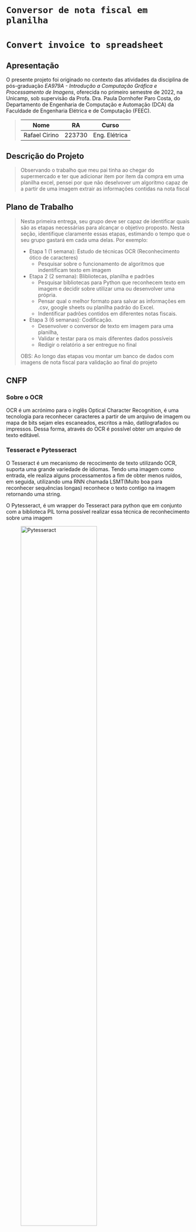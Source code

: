 # `Conversor de nota fiscal em planilha`
# `Convert invoice to spreadsheet`

## Apresentação

O presente projeto foi originado no contexto das atividades da disciplina de pós-graduação *EA979A - Introdução a Computação Gráfica e Processamento de Imagens*, 
oferecida no primeiro semestre de 2022, na Unicamp, sob supervisão da Profa. Dra. Paula Dornhofer Paro Costa, do Departamento de Engenharia de Computação e Automação (DCA) da Faculdade de Engenharia Elétrica e de Computação (FEEC).

> |Nome  | RA | Curso|
> |--|--|--|
> | Rafael Cirino  | 223730  | Eng. Elétrica|


## Descrição do Projeto
> Observando o trabalho que meu pai tinha ao chegar do supermercado e ter que adicionar item por item da compra em uma planilha excel, pensei por que não deselvover um algoritmo capaz de a partir de uma imagem extrair as informações contidas na nota fiscal


## Plano de Trabalho
> Nesta primeira entrega, seu grupo deve ser capaz de identificar quais são as etapas necessárias para alcançar o objetivo proposto.
> Nesta seção, identifique claramente essas etapas, estimando o tempo que o seu grupo gastará em cada uma delas.
> Por exemplo:
> * Etapa 1 (1 semana): Estudo de técnicas OCR (Reconhecimento ótico de caracteres)
>    - Pesquisar sobre o funcionamento de algoritmos que indentificam texto em imagem 
> * Etapa 2 (2 semana): Blibliotecas, planilha e padrões
>   - Pesquisar bibliotecas para Python que reconhecem texto em imagem e decidir sobre utilizar uma ou desenvolver uma própria. 
>   - Pensar qual o melhor formato para salvar as informações em .csv, google sheets ou planilha padrão do Excel.
>   - Indentificar padrões contidos em diferentes notas fiscais.
> * Etapa 3 (6 semanas): Codificação.
>   - Desenvolver o conversor de texto em imagem para uma planilha, 
>   - Validar e testar para os mais diferentes dados possíveis
>   - Redigir o relatório a ser entregue no final
> 
> OBS: Ao longo das etapas vou montar um banco de dados com imagens de nota fiscal para validação ao final do projeto

## CNFP
### Sobre o OCR
OCR é um acrónimo para o inglês Optical Character Recognition, é uma tecnologia para reconhecer caracteres a partir de um arquivo de imagem ou mapa de bits sejam eles escaneados, escritos a mão, datilografados ou impressos. Dessa forma, através do OCR é possível obter um arquivo de texto editável.

### Tesseract e Pytesseract
O Tesseract é um mecanismo de recocimento de texto utilizando OCR, suporta uma grande variedade de idiomas. Tendo uma imagem como entrada, ele realiza alguns processamentos a fim de obter menos ruídos, em seguida, utilizando uma RNN chamada LSMT(Muito boa para reconhecer sequências longas) reconhece o texto contigo na imagem retornando uma string.

O Pytesseract, é um wrapper do Tesseract para python que em conjunto com a biblioteca PIL torna possível realizar essa técnica de reconhecimento sobre uma imagem

<figure>
    <img src="Image/tesseract.png"
         alt="Pytesseract"
         height="70%"
         width="70%">
    <figcaption>Loki com o pytesseract</figcaption>
</figure>

### Requirements
> - Numpy - pip install numpy
> - Pillow - pip install pillow
> - OCR
>   - [Tesseract](https://github.com/tesseract-ocr/tessdoc) - v5.0.1
>   - Pytesseract - pip install pytesseract
> - QR code
>   - pip install pyzbar

### Filtros

#### Threshold
Esse filtro pode ser também chamado de 8 ou 80, é definido um valor limite e tudo que estiver abaixo dele é 0 e o que estiver acima é o valor máximo possível

#### Bilateral
Utilizado para remover ruído da imagem, este filtro guassiano busca preservar as bordas enquanto desfoca a região mais central da imagem considerando os pixels vizinhos.

#### sharpein
Este filtro de média, busca realçar as bordas, tornando as mais nitidas para a leitura do algoritmo.

#### Filtragem

A fim de tornar as letras e digitos mais nitidos para o ocr são utilizados 3 filtros diferentes: threshold, bilateralFilter e sharpein. Antes da utilização deles o tamanho da imagem é aumentada em 4 nas duas direções, com isso é possível garantir que os caracteres tenham aproximadamente pelo menos 10 pixels, tamanho necessário para reconhecimento ocr

#### Pior caso
<div class="box">
    <img src="Image/n_5.jpg"
    height="50%"
    width="50%"
    display="inline-block">
    <span>  Original </span>
</div>
<div class="box">
    <img src="Image/c_n_5.jpg_threshold.jpg"
    height="50%"
    width="50%"
    display="inline-block"/>
    <span>  Threshold </span>
</div>
<div class="box">
    <img src="Image/c_n_5.jpg_bilateral.jpg"
    height="50%"
    width="50%"
    display="inline-block"/>
    <span> Bilateral </span>
</div>
<div class="box">
    <img src="Image/c_n_5.jpg_sharpein.jpg"
    height="50%"
    width="50%"
    display="inline-block"/>
    <span> Sharpein </span>
</div>

#### Melhor caso
<div class="box">
    <img src="Image/n_3.png"
    height="40%"
    width="40%">
    <span>  Original </span>
</div>
<div class="box">
    <img src="Image/c_n_3.png_threshold.jpg"
    height="40%"
    width="40%">
    <span>  Threshold </span>
</div>
<div class="box">
    <img src="Image/c_n_3.png_bilateral.jpg"
    height="40%"
    width="40%"/>
    <span> Bilateral </span>
</div>
<div class="box">
    <img src="Image/c_n_3.png_sharpein.jpg"
    height="40%"
    width="40%"/>
    <span> Sharpein </span>
</div>

### Mudança de abordagem
Após testes realizado com o OCR nas notas fiscais, chegou-se a conclusão que não seria eficiente continuar com o método proposto, visto que as notas ficais não seguem um padrão e mesmo após a passagem dos filtros pela imagem, está muito complicado realçar as bordas das letras, de forma que uma não se junte com outra.

Em virtude disso, será feita uma mudança de abordagem para indentificar o QRcode embutido em cada cupom fiscal, utilizando a biblioteca pyzbar.

### QR code
Um QRcode é dividido em blocos, sendo o tamanho mais comum de 21x21, podendo armazenar 8bytes de informação. Qualquer um deles possui uma margem branca em sua borda, indicando para o algoritmo que ali termina o código. Aqueles 3 quadrados bem caracteristicos de todo QRcode, é para informar ao algoritmo que se trata de um QRcode e definir os limites externos.

No canto inferior direito há a presença de um quadrado, cuja função é calibrar o leitor, é ele que irá indicar qual o padrão de espaçamento. Há também um pequeno campo informando a versão do QRcode ali presente, e todo o restante conrreponde aos blocos de informação comentado anteriormente



<figure>
    <img src="Image/c_qr_1.jpeg_qrcode.jpg"
         alt="Pytesseract"
         height="60%"
         width="60%">
    <figcaption>Indentificando QR code</figcaption>
</figure>

## Referências Bibliográficas
> * How to OCR with Tesseract, OpenCV and Python - https://nanonets.com/blog/ocr-with-tesseract/
>
> * OCR a document, form, or invoice with Tesseract, OpenCV, and Python - https://pyimagesearch.com/2020/09/07/ocr-a-document-form-or-invoice-with-tesseract-opencv-and-python/
>
> * “Lendo imagens”! — Uma abordagem a OCR com Google tesseract e Python! - https://blog.codeexpertslearning.com.br/lendo-imagens-uma-abordagem-%C3%A0-ocr-com-google-tesseract-e-python-ee8e8009f2ab
>
> * https://pypi.org/project/pyzbar/
>
> * https://medium.com/machina-sapiens/raspagem-de-dados-com-python-e-beautifulsoup-1b1b7019774c
> 
> * https://imasters.com.br/back-end/como-fazer-web-scraping-com-python
>
> * https://www.kaspersky.com.br/resource-center/definitions/what-is-a-qr-code-how-to-scan
